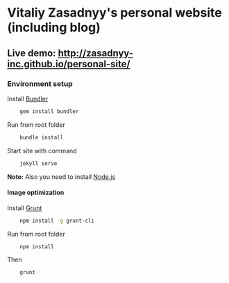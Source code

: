 Vitaliy Zasadnyy's personal website (including blog)
=============

## Live demo: http://zasadnyy-inc.github.io/personal-site/

### Environment setup

Install [Bundler](http://bundler.io/)
```bash
	gem install bundler
```

Run from root folder
```bash
	bundle install
```

Start site with command
```bash
    jekyll serve 
```

**Note:** Also you need to install [Node.js](http://nodejs.org/download/)

#### Image optimization

Install [Grunt](http://gruntjs.com/getting-started)
```bash
	npm install -g grunt-cli
```

Run from root folder
```bash
	npm install
```

Then
```bash
	grunt
```